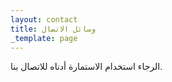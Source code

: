 ```yaml
---
layout: contact
title: وسائل الاتصال
_template: page
---
```


الرجاء استخدام الاستمارة أدناه للاتصال بنا.
